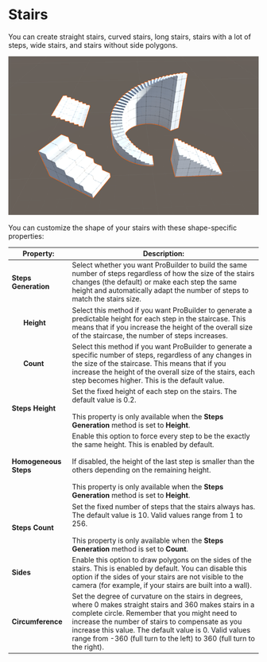 # Stairs
You can create straight stairs, curved stairs, long stairs, stairs with a lot of steps, wide stairs, and stairs without side polygons.

![Stairs shapes](images/shape-tool_stair.png)

You can customize the shape of your stairs with these shape-specific properties:

<!--


| **Property:** | **Description:** |
|:-- |:-- |
| __Steps Generation__ | Select how you want ProBuilder to build steps:<br /><br />- Select the **Height** method if you want ProBuilder to generate a predictable height for each step in the staircase. This means that if you increase the height of the overall size of the staircase, the number of of steps increases.<br />- Select the **Count** method if you want ProBuilder to generate a specific number of steps, regardless of any changes in the size of the staircase. This means that if you increase the height of the overall size of the stairs, each step becomes higher.<br /><br />The default value is the **Count** method. |
| __Steps Height__ | Set the fixed height of each step on the stairs. The default value is 0.2. <br /><br />This property is only available when the **Steps Generation** method is set to **Height**. |
| __Homogeneous Steps__ | Enable this option to force every step to be the exactly the same height. This is enabled by default.<br /><br />This property is only available when the **Steps Generation** method is set to **Height**. |
| __Steps Count__ | Set the fixed number of steps that the stairs always has. The default value is 10. Valid values range from 1 to 256.<br /><br />This property is only available when the **Steps Generation** method is set to **Count**. |
| __Sides__ | Enable this option to draw polygons on the sides of the stairs. This is enabled by default. You can disable this option if the sides of your stairs are not visible to the Camera (for example, if your stairs are built into a wall). |
| __Circumference__ | Set the degree of curvature on the stairs in degrees, where 0 makes straight stairs and 360 makes stairs in a complete circle. Remember that you might need to increase the number of stairs to compensate as you increase this value. The default value is 0. Valid values range from 0 to 360. |

-->



<table>
<thead>
<tr>
<th colspan="2"><strong>Property:</strong></th>
<th><strong>Description:</strong></th>
</tr>
</thead>
<tbody>
<tr>
<td colspan="2"><strong>Steps Generation</strong></td>
<td>Select whether you want ProBuilder to build the same number of steps regardless of how the size of the stairs changes (the default) or make each step the same height and automatically adapt the number of steps to match the stairs size.</td>
</tr>
<tr>
<td></td>
<td><strong>Height</strong></td>
<td>Select this method if you want ProBuilder to generate a predictable height for each step in the staircase. This means that if you increase the height of the overall size of the staircase, the number of steps increases.</td>
</tr>
<tr>
<td></td>
<td><strong>Count</strong></td>
<td>Select this method if you want ProBuilder to generate a specific number of steps, regardless of any changes in the size of the staircase. This means that if you increase the height of the overall size of the stairs, each step becomes higher. This is the default value.</td>
</tr>
<tr>
<td colspan="2"><strong>Steps Height</strong></td>
<td>Set the fixed height of each step on the stairs. The default value is 0.2. <br /><br />This property is only available when the <strong>Steps Generation</strong> method is set to <strong>Height</strong>.</td>
</tr>
<tr>
<td colspan="2"><strong>Homogeneous Steps</strong></td>
<td>Enable this option to force every step to be the exactly the same height. This is enabled by default.<br /><br />If disabled, the height of the last step is smaller than the others depending on the remaining height.<br /><br />This property is only available when the <strong>Steps Generation</strong> method is set to <strong>Height</strong>.</td>
</tr>
<tr>
<td colspan="2"><strong>Steps Count</strong></td>
<td>Set the fixed number of steps that the stairs always has. The default value is 10. Valid values range from 1 to 256.<br /><br />This property is only available when the <strong>Steps Generation</strong> method is set to <strong>Count</strong>.</td>
</tr>
<tr>
<td colspan="2"><strong>Sides</strong></td>
<td>Enable this option to draw polygons on the sides of the stairs. This is enabled by default. You can disable this option if the sides of your stairs are not visible to the camera (for example, if your stairs are built into a wall).</td>
</tr>
<tr>
<td colspan="2"><strong>Circumference</strong></td>
<td>Set the degree of curvature on the stairs in degrees, where 0 makes straight stairs and 360 makes stairs in a complete circle. Remember that you might need to increase the number of stairs to compensate as you increase this value. The default value is 0. Valid values range from -360 (full turn to the left) to 360 (full turn to the right).</td>
</tr>
</tbody>
</table>



